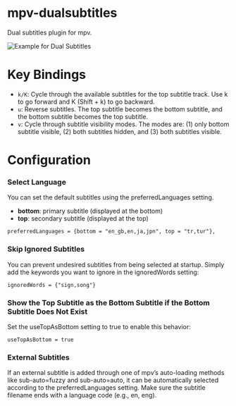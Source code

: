 # mpv-dualsubtitles
Dual subtitles plugin for mpv.

![Example for Dual Subtitles](https://github.com/magnum357i/mpv-dualsubtitles/blob/main/mpv-shot0004.jpg)

# Key Bindings
- `k/K`: Cycle through the available subtitles for the top subtitle track. Use k to go forward and K (Shift + k) to go backward.
- `u`: Reverse subtitles. The top subtitle becomes the bottom subtitle, and the bottom subtitle becomes the top subtitle.
- `v`: Cycle through subtitle visibility modes. The modes are: (1) only bottom subtitle visible, (2) both subtitles hidden, and (3) both subtitles visible.

# Configuration
### Select Language
You can set the default subtitles using the preferredLanguages setting.
- **bottom**: primary subtitle (displayed at the bottom)
- **top**: secondary subtitle (displayed at the top)

```
preferredLanguages = {bottom = "en_gb,en,ja,jpn", top = "tr,tur"},
```

### Skip Ignored Subtitles
You can prevent undesired subtitles from being selected at startup. Simply add the keywords you want to ignore in the ignoredWords setting:
```
ignoredWords = {"sign,song"}
```

### Show the Top Subtitle as the Bottom Subtitle if the Bottom Subtitle Does Not Exist
Set the useTopAsBottom setting to true to enable this behavior:
```
useTopAsBottom = true
```

### External Subtitles
If an external subtitle is added through one of mpv’s auto-loading methods like sub-auto=fuzzy and sub-auto=auto, it can be automatically selected according to the preferredLanguages setting. Make sure the subtitle filename ends with a language code (e.g., en, eng).